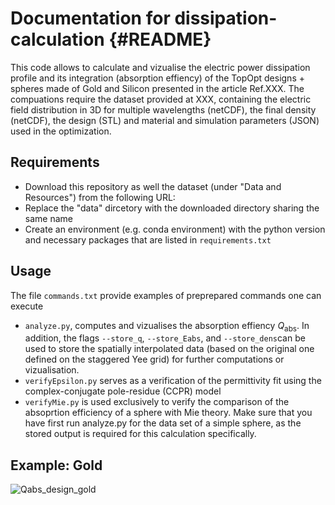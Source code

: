 # Documentation for dissipation-calculation {#README}

This code allows to calculate and vizualise the electric power dissipation profile and its integration (absorption effiency)
of the TopOpt designs + spheres made of Gold and Silicon presented in the article Ref.XXX.
The compuations require the dataset provided at XXX, containing the electric field distribution in 3D for multiple wavelengths (netCDF), 
the final density (netCDF), the design (STL) and material and simulation parameters (JSON) used in the optimization.

## Requirements 
- Download this repository as well the dataset (under "Data and Resources") from the following URL:
- Replace the "data" dircetory with the downloaded directory sharing the same name
- Create an environment (e.g. conda environment) with the python version and necessary packages that are listed in `requirements.txt`

## Usage
The file `commands.txt` provide examples of preprepared commands one can execute
- `analyze.py`, computes and vizualises the absorption effiency $Q_{\text{abs}}$. In addition, the flags `--store_q`, `--store_Eabs`, and `--store_dens`can be used to store the spatially interpolated data (based on the original one defined on the staggered Yee grid) for further computations or vizualisation.
- `verifyEpsilon.py` serves as a verification of the permittivity fit using the complex-conjugate pole-residue (CCPR) model
- `verifyMie.py` is used exclusively to verify the comparison of the absoprtion efficiency of a sphere with Mie theory. Make sure that you have first run analyze.py for the data set of a simple sphere, as the stored output is required for this calculation specifically.

## Example: Gold

![Qabs_design_gold](https://github.com/JoGed/dissipation-calculation/assets/83292544/b9971998-b672-4f53-90c7-9ab63489d96d)

